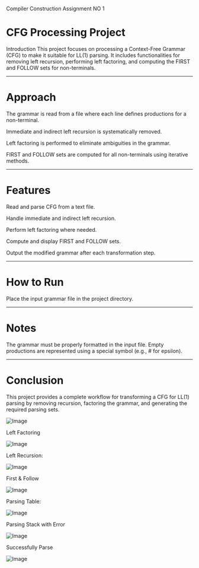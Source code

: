 Compiler Construction Assignment NO 1


# CFG Processing Project
Introduction
This project focuses on processing a Context-Free Grammar (CFG) to make it suitable for LL(1) parsing. It includes functionalities for removing left recursion, performing left factoring, and computing the FIRST and FOLLOW sets for non-terminals.


---
# Approach
The grammar is read from a file where each line defines productions for a non-terminal.

Immediate and indirect left recursion is systematically removed.

Left factoring is performed to eliminate ambiguities in the grammar.

FIRST and FOLLOW sets are computed for all non-terminals using iterative methods.


---
# Features
Read and parse CFG from a text file.

Handle immediate and indirect left recursion.

Perform left factoring where needed.

Compute and display FIRST and FOLLOW sets.

Output the modified grammar after each transformation step.


---
# How to Run
Place the input grammar file in the project directory.



---
# Notes
The grammar must be properly formatted in the input file.
Empty productions are represented using a special symbol (e.g., # for epsilon).


---
# Conclusion
This project provides a complete workflow for transforming a CFG for LL(1) parsing by removing recursion, factoring the grammar, and generating the required parsing sets.



![Image](https://github.com/user-attachments/assets/dd849cc6-da8a-4848-995e-963a473aceb9)


Left Factoring
 

![Image](https://github.com/user-attachments/assets/377152bb-9bf4-47af-b38f-56d78ad110bb)


Left Recursion:

 
![Image](https://github.com/user-attachments/assets/1fa56ee0-c462-4c97-bcc8-e864f205add1)



First & Follow


![Image](https://github.com/user-attachments/assets/f650054c-5b72-4f36-bc84-31e6c15bf302)


Parsing Table:


![Image](https://github.com/user-attachments/assets/f6795aea-55c6-4313-8ce3-0ea0acddbe01)


Parsing Stack with Error


![Image](https://github.com/user-attachments/assets/54a7480b-0e43-41e4-88cb-af78091e04a6)


Successfully Parse


![Image](https://github.com/user-attachments/assets/320d6e58-a281-487b-b172-91a4d10719b7)




 

 

 

